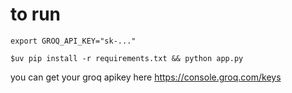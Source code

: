 # to run

```shell
export GROQ_API_KEY="sk-..."

$uv pip install -r requirements.txt && python app.py
```


you can get  your groq  apikey here https://console.groq.com/keys